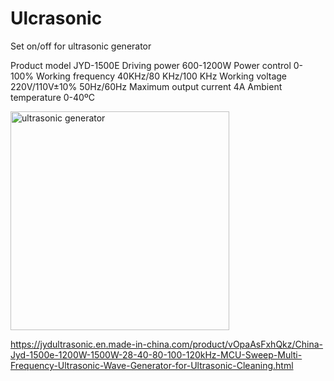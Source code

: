 # Ulcrasonic
Set on/off for ultrasonic generator

Product model           JYD-1500E
Driving power           600-1200W
Power control           0-100%
Working frequency       40KHz/80 KHz/100 KHz
Working voltage         220V/110V±10% 50Hz/60Hz
Maximum output current  4A
Ambient temperature     0-40ºC

 <img src="https://image.made-in-china.com/43f34j00ihRrEcvmACbK/Jyd-1500e-Hot-Sale-Multi-Frequency-Ultrasonic-Wave-Generator.webp" width="350" title="ultrasonic generator" margin="0 auto">

https://jydultrasonic.en.made-in-china.com/product/vOpaAsFxhQkz/China-Jyd-1500e-1200W-1500W-28-40-80-100-120kHz-MCU-Sweep-Multi-Frequency-Ultrasonic-Wave-Generator-for-Ultrasonic-Cleaning.html
